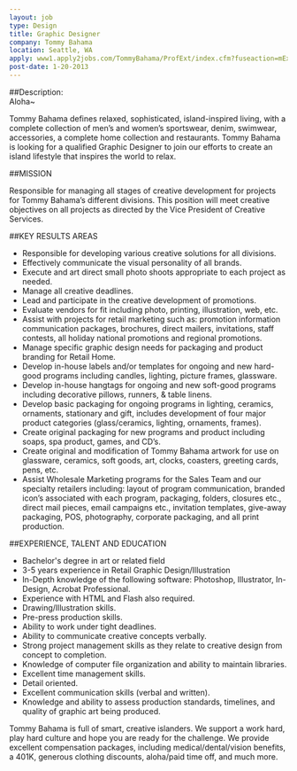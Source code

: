```yaml
---
layout: job
type: Design
title: Graphic Designer
company: Tommy Bahama
location: Seattle, WA
apply: www1.apply2jobs.com/TommyBahama/ProfExt/index.cfm?fuseaction=mExternal.showJob&RID=91&CurrentPage=6
post-date: 1-20-2013
--- 
```


##Description:	
Aloha~

Tommy Bahama defines relaxed, sophisticated, island-inspired living, with a complete collection of men’s and women’s sportswear, denim, swimwear, accessories, a complete home collection and restaurants. Tommy Bahama is looking for a qualified Graphic Designer to join our efforts to create an island lifestyle that inspires the world to relax.

##MISSION

Responsible for managing all stages of creative development for projects for Tommy Bahama’s different divisions. This position will meet creative objectives on all projects as directed by the Vice President of Creative Services.


##KEY RESULTS AREAS

* Responsible for developing various creative solutions for all divisions. 
* Effectively communicate the visual personality of all brands. 
* Execute and art direct small photo shoots appropriate to each project as needed. 
* Manage all creative deadlines. 
* Lead and participate in the creative development of promotions. 
* Evaluate vendors for fit including photo, printing, illustration, web, etc.
* Assist with projects for retail marketing such as: promotion information communication packages, brochures, direct mailers, invitations, staff contests, all holiday national promotions and regional promotions.
* Manage specific graphic design needs for packaging and product branding for Retail Home. 
* Develop in-house labels and/or templates for ongoing and new hard-good programs including candles, lighting, picture frames, glassware. 
* Develop in-house hangtags for ongoing and new soft-good programs including decorative pillows, runners, & table linens. 
* Develop basic packaging for ongoing programs in lighting, ceramics, ornaments, stationary and gift, includes development of four major product categories (glass/ceramics, lighting, ornaments, frames).
* Create original packaging for new programs and product including soaps, spa product, games, and CD’s. 
* Create original and modification of Tommy Bahama artwork for use on glassware, ceramics, soft goods, art, clocks, coasters, greeting cards, pens, etc.
* Assist Wholesale Marketing programs for the Sales Team and our specialty retailers including: layout of program communication, branded icon’s associated with each program, packaging, folders, closures etc., direct mail pieces, email campaigns etc., invitation templates, give-away packaging, POS, photography, corporate packaging, and all print production.

##EXPERIENCE, TALENT AND EDUCATION

* Bachelor's degree in art or related field
* 3-5 years experience in Retail Graphic Design/Illustration
* In-Depth knowledge of the following software: Photoshop, Illustrator, In-Design, Acrobat Professional.
* Experience with HTML and Flash also required.
* Drawing/Illustration skills.
* Pre-press production skills.
* Ability to work under tight deadlines.
* Ability to communicate creative concepts verbally.
* Strong project management skills as they relate to creative design from concept to completion.
* Knowledge of computer file organization and ability to maintain libraries.
* Excellent time management skills.
* Detail oriented.
* Excellent communication skills (verbal and written).
* Knowledge and ability to assess production standards, timelines, and quality of graphic art being produced.

Tommy Bahama is full of smart, creative islanders. We support a work hard, play hard culture and hope you are ready for the challenge. We provide excellent compensation packages, including medical/dental/vision benefits, a 401K, generous clothing discounts, aloha/paid time off, and much more.